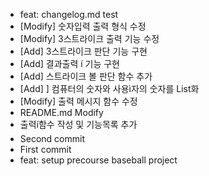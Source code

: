 - feat: changelog.md test
- [Modify] 숫자입력 출력 형식 수정
- [Modify] 3스트라이크 출력 기능 수정
- [Add]  3스트라이크 판단 기능 구현
- [Add] 결과출력 í 기능 구현
- [Add] 스트라이크 볼 판단 함수 추가
- [Add] ] 컴퓨터의 숫자와 사용ì자의 숫자를 List화
- [Modify] 출력 메시지 함수 수정
- README.md Modify
- 출력í함수 작성 및 기능목록 추가
- Second commit
- First commit
- feat: setup precourse baseball project
